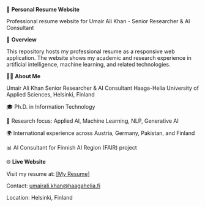 📄 **Personal Resume Website**

Professional resume website for Umair Ali Khan - Senior Researcher & AI Consultant

🎯 **Overview**  

This repository hosts my professional resume as a responsive web application. The website shows my academic and research experience in artificial intelligence, machine learning, and related technologies.  

👨‍💻 **About Me**  

Umair Ali Khan
Senior Researcher & AI Consultant
Haaga-Helia University of Applied Sciences, Helsinki, Finland  

🎓 Ph.D. in Information Technology  

🔬 Research focus: Applied AI, Machine Learning, NLP, Generative AI  

🌍 International experience across Austria, Germany, Pakistan, and Finland  

📊 AI Consultant for Finnish AI Region (FAIR) project

🌐 **Live Website**  

Visit my resume at: [[My Resume]](https://umairalipathan1980.github.io/resume/#)

Contact: umairali.khan@haagahelia.fi  

Location: Helsinki, Finland
